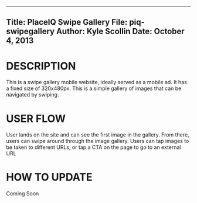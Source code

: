 ----------------------------
Title: PlaceIQ Swipe Gallery
File: piq-swipegallery
Author: Kyle Scollin
Date: October 4, 2013
----------------------------


DESCRIPTION
===========
This is a swipe gallery mobile website, ideally served as a mobile ad. It has a fixed size of 320x480px. This is a simple gallery of images that can be navigated by swiping.


USER FLOW
=========
User lands on the site and can see the first image in the gallery. From there, users can swipe around through the image gallery. Users can tap images to be taken to different URLs, or tap a CTA on the page to go to an external URL

HOW TO UPDATE
=============
Coming Soon